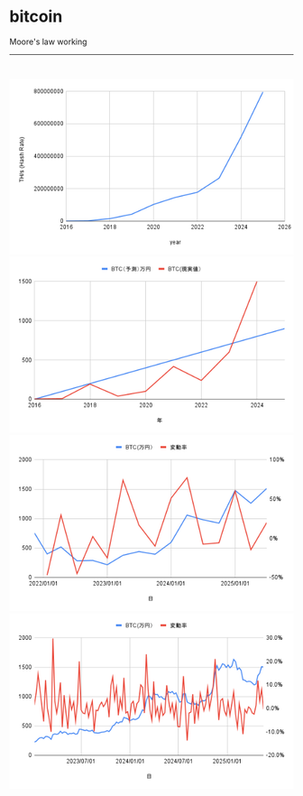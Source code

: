 # bitcoin
Moore's law working
<br>
<hr>
<h3><h3>
<br>
<img src="https://github.com/27dvz3279/btc/blob/main/hr2025.png">
<br>
<img src="https://github.com/27dvz3279/btc/blob/main/long2025.png">
<br>
<img src="https://github.com/27dvz3279/btc/blob/main/chart10.png">
<br>
<img src="https://github.com/27dvz3279/btc/blob/main/day7.png">
